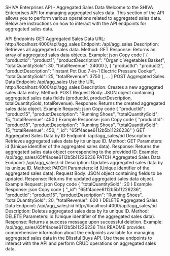 SHIVA Enterprises API - Aggregated Sales Data
Welcome to the SHIVA Enterprises API for managing aggregated sales data. This section of the API allows you to perform various operations related to aggregated sales data. Below are instructions on how to interact with the API endpoints for aggregated sales data.

API Endpoints
GET Aggregated Sales Data
URL: http://localhost:4000/api/agg_sales
Endpoint: /api/agg_sales
Description: Retrieves all aggregated sales data.
Method: GET
Response: Returns an array of aggregated sales data objects.
Example:
json
Copy code
[
  {
    "productId": "product1",
    "productDescription": "Organic Vegetables Basket",
    "totalQuantitySold": 30,
    "totalRevenue": 24000
  },
  {
    "productId": "product2",
    "productDescription": "Instant Pot Duo 7-in-1 Electric Pressure Cooker",
    "totalQuantitySold": 25,
    "totalRevenue": 3750
  },
  ...
]
POST Aggregated Sales Data
Endpoint: /api/agg_sales
Use the URL http://localhost:4000/api/agg_sales
Description: Creates a new aggregated sales data entry.
Method: POST
Request Body: JSON object containing aggregated sales data fields (productId, productDescription, totalQuantitySold, totalRevenue).
Response: Returns the created aggregated sales data object.
Example Request:
json
Copy code
{
  "productId": "product15",
  "productDescription": "Running Shoes",
  "totalQuantitySold": 15,
  "totalRevenue": 450
}
Example Response:
json
Copy code
{
  "productId": "product15",
  "productDescription": "Running Shoes",
  "totalQuantitySold": 15,
  "totalRevenue": 450,
  "_id": "65ff4acee6112b5b11226236"
}
GET Aggregated Sales Data by ID
Endpoint: /api/agg_sales/:id
Description: Retrieves aggregated sales data by its unique ID.
Method: GET
Parameters: id (Unique identifier of the aggregated sales data).
Response: Returns the aggregated sales data object corresponding to the provided ID.
Example: /api/agg_sales/65ff4acee6112b5b11226236
PATCH Aggregated Sales Data
Endpoint: /api/agg_sales/:id
Description: Updates aggregated sales data by its unique ID.
Method: PATCH
Parameters: id (Unique identifier of the aggregated sales data).
Request Body: JSON object containing fields to be updated.
Response: Returns the updated aggregated sales data object.
Example Request:
json
Copy code
{
  "totalQuantitySold": 20
}
Example Response:
json
Copy code
{
  "_id": "65ff4acee6112b5b11226236",
  "productId": "product15",
  "productDescription": "Running Shoes",
  "totalQuantitySold": 20,
  "totalRevenue": 600
}
DELETE Aggregated Sales Data
Endpoint: /api/agg_sales/:id
http://localhost:4000/api/agg_sales/:id
Description: Deletes aggregated sales data by its unique ID.
Method: DELETE
Parameters: id (Unique identifier of the aggregated sales data).
Response: Returns a success message upon successful deletion.
Example: /api/agg_sales/65ff4acee6112b5b11226236
This README provides comprehensive information about the endpoints available for managing aggregated sales data in the Blissful Buys API. Use these endpoints to interact with the API and perform CRUD operations on aggregated sales data.